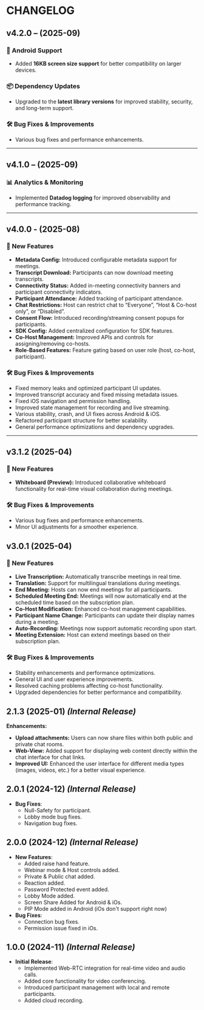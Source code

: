 # CHANGELOG

## v4.2.0 – (2025-09)

### 📱 Android Support
- Added **16KB screen size support** for better compatibility on larger devices.

### 📦 Dependency Updates
- Upgraded to the **latest library versions** for improved stability, security, and long-term support.

### 🛠 Bug Fixes & Improvements
- Various bug fixes and performance enhancements.

---

## v4.1.0 – (2025-09)

### 📊 Analytics & Monitoring
- Implemented **Datadog logging** for improved observability and performance tracking.

---

## v4.0.0 - (2025-08)

### 🚀 New Features
- **Metadata Config:** Introduced configurable metadata support for meetings.
- **Transcript Download:** Participants can now download meeting transcripts.
- **Connectivity Status:** Added in-meeting connectivity banners and participant connectivity indicators.
- **Participant Attendance:** Added tracking of participant attendance.
- **Chat Restrictions:** Host can restrict chat to “Everyone”, “Host & Co-host only”, or “Disabled”.
- **Consent Flow:** Introduced recording/streaming consent popups for participants.
- **SDK Config:** Added centralized configuration for SDK features.
- **Co-Host Management:** Improved APIs and controls for assigning/removing co-hosts.
- **Role-Based Features:** Feature gating based on user role (host, co-host, participant).

### 🛠 Bug Fixes & Improvements
- Fixed memory leaks and optimized participant UI updates.
- Improved transcript accuracy and fixed missing metadata issues.
- Fixed iOS navigation and permission handling.
- Improved state management for recording and live streaming.
- Various stability, crash, and UI fixes across Android & iOS.
- Refactored participant structure for better scalability.
- General performance optimizations and dependency upgrades.

---

## v3.1.2 (2025-04)

### 🚀 New Features
- **Whiteboard (Preview):** Introduced collaborative whiteboard functionality for real-time visual collaboration during meetings.

### 🛠 Bug Fixes & Improvements
- Various bug fixes and performance enhancements.
- Minor UI adjustments for a smoother experience.

## v3.0.1 (2025-04)

### 🚀 New Features
- **Live Transcription:** Automatically transcribe meetings in real time.
- **Translation:** Support for multilingual translations during meetings.
- **End Meeting:** Hosts can now end meetings for all participants.
- **Scheduled Meeting End:** Meetings will now automatically end at the scheduled time based on the subscription plan.
- **Co-Host Modification:** Enhanced co-host management capabilities.
- **Participant Name Change:** Participants can update their display names during a meeting.
- **Auto-Recording:** Meetings now support automatic recording upon start.
- **Meeting Extension:** Host can extend meetings based on their subscription plan.

### 🛠 Bug Fixes & Improvements
- Stability enhancements and performance optimizations.
- General UI and user experience improvements.
- Resolved caching problems affecting co-host functionality.
- Upgraded dependencies for better performance and compatibility.


## 2.1.3 (2025-01) _(Internal Release)_

**Enhancements:**

* **Upload attachments:** Users can now share files within both public and private chat rooms.
* **Web-View:** Added support for displaying web content directly within the chat interface for chat links.
* **Improved UI:** Enhanced the user interface for different media types (images, videos, etc.) for a better visual experience.

## 2.0.1 (2024-12) _(Internal Release)_

- **Bug Fixes**:
  - Null-Safety for participant.
  - Lobby mode bug fixes.
  - Navigation bug fixes.

## 2.0.0 (2024-12) _(Internal Release)_

- **New Features**:
  - Added raise hand feature.
  - Webinar mode & Host controls added.
  - Private & Public chat added.
  - Reaction added.
  - Password Protected event added.
  - Lobby Mode added.
  - Screen Share Added for Android & iOs.
  - PIP Mode added in Android (iOs don't support right now)
- **Bug Fixes**:
  - Connection bug fixes.
  - Permission issue fixed in iOs.

## 1.0.0 (2024-11) _(Internal Release)_

- **Initial Release**:
  - Implemented Web-RTC integration for real-time video and audio calls.
  - Added core functionality for video conferencing.
  - Introduced participant management with local and remote participants.
  - Added cloud recording.